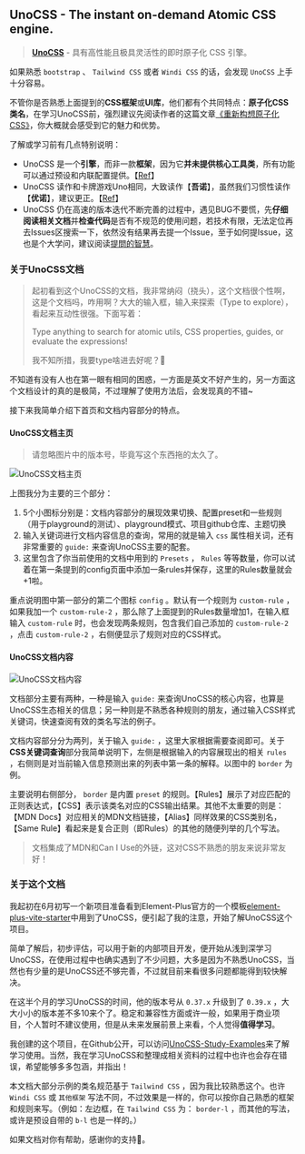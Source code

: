 ## UnoCSS - The instant on-demand Atomic CSS engine.

> [**UnoCSS**](https://github.com/unocss/unocss) - 具有高性能且极具灵活性的即时原子化 CSS 引擎。

如果熟悉 `bootstrap` 、 `Tailwind CSS` 或者 `Windi CSS` 的话，会发现 `UnoCSS` 上手十分容易。

不管你是否熟悉上面提到的**CSS框架**或**UI库**，他们都有个共同特点：**原子化CSS类名**，在学习UnoCSS前，强烈建议先阅读作者的这篇文章[《重新构想原子化 CSS》](https://antfu.me/posts/reimagine-atomic-css-zh)，你大概就会感受到它的魅力和优势。

了解或学习前有几点特别说明：

* UnoCSS 是一个**引擎**，而非一款**框架**，因为它**并未提供核心工具类**，所有功能可以通过预设和内联配置提供。【[Ref](https://antfu.me/posts/reimagine-atomic-css-zh#%E5%90%91%E4%BD%A0%E4%BB%8B%E7%BB%8D-unocss)】
* UnoCSS 读作和卡牌游戏Uno相同，大致读作【**吾诺**】，虽然我们习惯性读作【**优诺**】，建议更正。【[Ref](https://discord.com/channels/937808017016119440/937811334907723806/981899159546236978)】
* UnoCSS 仍在高速的版本迭代不断完善的过程中，遇见BUG不要慌，先**仔细阅读相关文档**并**检查代码**是否有不规范的使用问题，若技术有限，无法定位再去Issues区搜索一下，依然没有结果再去提一个Issue，至于如何提Issue，这也是个大学问，建议阅读[提問的智慧](https://github.com/ryanhanwu/How-To-Ask-Questions-The-Smart-Way)。

### 关于UnoCSS文档

> 起初看到这个UnoCSS的文档，我非常纳闷（挠头），这个文档很个性啊，这是个文档吗，咋用啊？大大的输入框，输入来探索（Type to explore），看起来互动性很强。下面写着：
>
> Type anything to search for atomic utils, CSS properties, guides, or evaluate the expressions!
>
> 我不知所措，我要type啥进去好呢？🤨

不知道有没有人也在第一眼有相同的困惑，一方面是英文不好产生的，另一方面这个文档设计的真的是极简，不过理解了使用方法后，会发现真的不错~

接下来我简单介绍下首页和文档内容部分的特点。

#### UnoCSS文档主页

> 请忽略图片中的版本号，毕竟写这个东西拖的太久了。

![UnoCSS文档主页](/images/UnoCSS_Index.png)

上图我分为主要的三个部分：

1. 5个小图标分别是：文档内容部分的展现效果切换、配置preset和一些规则（用于playground的测试）、playground模式、项目github仓库、主题切换
2. 输入关键词进行文档内容信息的查询，常用的就是输入 `css` 属性相关词，还有非常重要的 `guide:` 来查询UnoCSS主要的配套。
3. 这里包含了你当前使用的文档中用到的 `Presets` ， `Rules` 等等数量，你可以试着在第一条提到的config页面中添加一条rules并保存，这里的Rules数量就会+1啦。

重点说明图中第一部分的第二个图标 `config` 。默认有一个规则为 `custom-rule` ，如果我加一个 `custom-rule-2` ，那么除了上面提到的Rules数量增加1，在输入框输入 `custom-rule` 时，也会发现两条规则，包含我们自己添加的 `custom-rule-2` ，点击 `custom-rule-2` ，右侧便显示了规则对应的CSS样式。

#### UnoCSS文档内容

![UnoCSS文档内容](/images/UnoCSS_Docs.png)

文档部分主要有两种，一种是输入 `guide:` 来查询UnoCSS的核心内容，也算是UnoCSS生态相关的信息；另一种则是不熟悉各种规则的朋友，通过输入CSS样式关键词，快速查阅有效的类名写法的例子。

文档内容部分分为两列，关于输入 `guide:` ，这里大家根据需要查阅即可。关于**CSS关键词查询**部分我简单说明下，左侧是根据输入的内容展现出的相关 `rules` ，右侧则是对当前输入信息预测出来的列表中第一条的解释。以图中的 `border` 为例。

主要说明右侧部分， `border` 是内置 `preset` 的规则。【Rules】展示了对应匹配的正则表达式，【CSS】表示该类名对应的CSS输出结果。其他不太重要的则是：【MDN Docs】对应相关的MDN文档链接，【Alias】同样效果的CSS类别名，【Same Rule】看起来是复合正则（即Rules）的其他的随便列举的几个写法。

> 文档集成了MDN和Can I Use的外链，这对CSS不熟悉的朋友来说非常友好！

### 关于这个文档

我起初在6月初写一个新项目准备看到Element-Plus官方的一个模板[element-plus-vite-starter](https://github.com/element-plus/element-plus-vite-starter)中用到了UnoCSS，便引起了我的注意，开始了解UnoCSS这个项目。

简单了解后，初步评估，可以用于新的内部项目开发，便开始从浅到深学习UnoCSS，在使用过程中也确实遇到了不少问题，大多是因为不熟悉UnoCSS，当然也有少量的是UnoCSS还不够完善，不过就目前来看很多问题都能得到较快解决。

在这半个月的学习UnoCSS的时间，他的版本号从 `0.37.x` 升级到了 `0.39.x` ，大大小小的版本差不多10来个了。稳定和兼容性方面或许一般，如果用于商业项目，个人暂时不建议使用，但是从未来发展前景上来看，个人觉得**值得学习**。

我创建的这个项目，在Github公开，可以访问[UnoCSS-Study-Examples](https://github.com/whidy/UnoCSS-Study-Examples)来了解学习使用。当然，我在学习UnoCSS和整理成相关资料的过程中也许也会存在错误，希望能够多多包涵，并指出！

本文档大部分示例的类名规范基于 `Tailwind CSS` ，因为我比较熟悉这个。也许 `Windi CSS` 或 `其他框架` 写法不同，不过效果是一样的，你可以按你自己熟悉的框架和规则来写。（例如：左边框，在 `Tailwind CSS` 为： `border-l` ，而其他的写法，或许是预设自带的 `b-l` 也是一样的。）

如果文档对你有帮助，感谢你的支持🥰。

